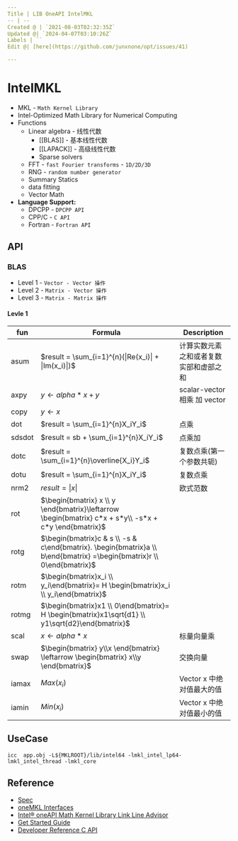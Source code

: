 ```yaml
---
Title | LIB OneAPI IntelMKL
-- | --
Created @ | `2021-08-03T02:32:35Z`
Updated @| `2024-04-07T03:10:26Z`
Labels | ``
Edit @| [here](https://github.com/junxnone/opt/issues/41)

---
```


# IntelMKL
- MKL - `Math Kernel Library`
- Intel-Optimized Math Library for Numerical Computing
- Functions
  - Linear algebra - 线性代数
    - [[BLAS]] - 基本线性代数
    - [[LAPACK]] - 高级线性代数
    - Sparse solvers
  - FFT - `fast Fourier transforms` - `1D/2D/3D`
  - RNG - `random number generator`
  - Summary Statics
  - data fitting
  - Vector Math
- **Language Support:** 
  - DPCPP - `DPCPP API`
  - CPP/C - `C API`
  - Fortran - `Fortran API`

## API
### BLAS
- Level 1 - `Vector - Vector 操作`
- Level 2 - `Matrix - Vector 操作`
- Level 3 - `Matrix - Matrix 操作`

#### Levle 1

fun | Formula | Description
-- | -- | --
asum | $result = \sum_{i=1}^{n}(\|Re(x_i)\| + \|Im(x_i)\|)$ | 计算实数元素之和或者复数实部和虚部之和
axpy | $y \leftarrow alpha * x + y$ | scalar-vector 相乘 加 vector
copy | $y \leftarrow  x$ |
dot | $result = \sum_{i=1}^{n}X_iY_i$ | 点乘
sdsdot | $result = sb + \sum_{i=1}^{n}X_iY_i$ | 点乘加
dotc | $result = \sum_{i=1}^{n}\overline{X_i}Y_i$ | 复数点乘(第一个参数共轭)
dotu | $result = \sum_{i=1}^{n}X_iY_i$ | 复数点乘
nrm2 | $result = \| x\|$ | 欧式范数
rot | $\begin{bmatrix} x \\ y \end{bmatrix}\leftarrow \begin{bmatrix} c*x + s*y\\ -s*x + c*y \end{bmatrix}$ | 
rotg | $\begin{bmatrix}c & s \\ -s & c\end{bmatrix}. \begin{bmatrix}a \\ b\end{bmatrix} =\begin{bmatrix}r \\ 0\end{bmatrix}$ |
rotm | $\begin{bmatrix}x_i \\ y_i\end{bmatrix}= H \begin{bmatrix}x_i \\ y_i\end{bmatrix}$ |
rotmg | $\begin{bmatrix}x1 \\ 0\end{bmatrix}= H \begin{bmatrix}x1\sqrt{d1} \\ y1\sqrt{d2}\end{bmatrix}$ | 
scal | $x \leftarrow alpha*x$ | 标量向量乘
swap | $\begin{bmatrix}    y\\x \end{bmatrix} \leftarrow \begin{bmatrix}  x\\y \end{bmatrix}$ | 交换向量
iamax | $Max(x_i)$ | Vector x 中绝对值最大的值
iamin | $Min(x_i)$ | Vector x 中绝对值最小的值

## UseCase
```
icc  app.obj -L${MKLROOT}/lib/intel64 -lmkl_intel_lp64-lmkl_intel_thread -lmkl_core
```

## Reference
- [Spec](https://spec.oneapi.io/versions/latest/index.html)
- [oneMKL Interfaces](https://oneapi-src.github.io/oneMKL/index.html)
- [Intel® oneAPI Math Kernel Library Link Line Advisor](https://www.intel.com/content/www/us/en/developer/tools/oneapi/onemkl-link-line-advisor.html)
- [Get Started Guide](https://www.intel.com/content/www/us/en/develop/documentation/get-started-with-mkl-for-dpcpp/top.html)
- [Developer Reference C API](https://www.intel.com/content/www/us/en/develop/documentation/onemkl-developer-reference-c/top.html)

